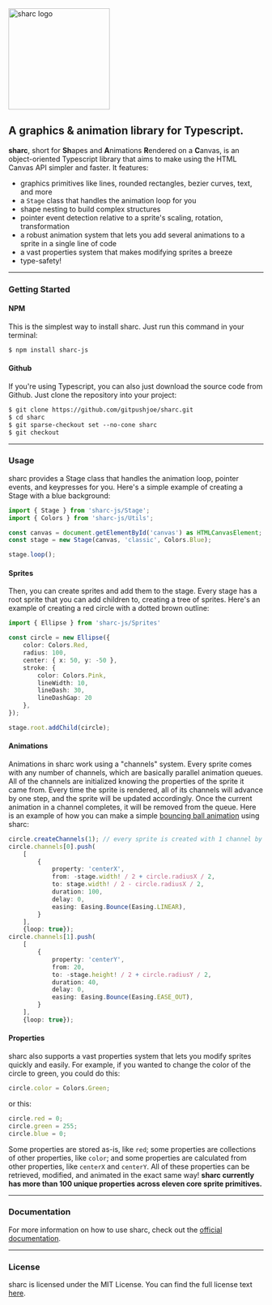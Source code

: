
<img src='https://i.imgur.com/mXuQAt2.png' alt='sharc logo' width=200>

## A graphics & animation library for Typescript.

**sharc**, short for **Sh**apes and **A**nimations **R**endered on a **C**anvas, is an object-oriented Typescript library that aims to make using the HTML Canvas API simpler and faster. It features:
- graphics primitives like lines, rounded rectangles, bezier curves, text, and more
- a `Stage` class that handles the animation loop for you
- shape nesting to build complex structures
- pointer event detection relative to a sprite's scaling, rotation, transformation
- a robust animation system that lets you add several animations to a sprite in a single line of code
- a vast properties system that makes modifying sprites a breeze
- type-safety!

---

### Getting Started

#### NPM

This is the simplest way to install sharc. Just run this command in your terminal:

~~~txt
$ npm install sharc-js
~~~

#### Github

If you're using Typescript, you can also just download the source code from Github. Just clone the repository into your project:

~~~txt
$ git clone https://github.com/gitpushjoe/sharc.git
$ cd sharc
$ git sparse-checkout set --no-cone sharc
$ git checkout
~~~

---

### Usage

sharc provides a Stage class that handles the animation loop, pointer events, and keypresses for you. Here's a simple example of creating a Stage with a blue background:

~~~ts
import { Stage } from 'sharc-js/Stage';
import { Colors } from 'sharc-js/Utils';

const canvas = document.getElementById('canvas') as HTMLCanvasElement;
const stage = new Stage(canvas, 'classic', Colors.Blue);

stage.loop();
~~~

#### Sprites

Then, you can create sprites and add them to the stage. Every stage has a root sprite that you can add children to, creating a tree of sprites. Here's an example of creating a red circle with a dotted brown outline:

~~~ts
import { Ellipse } from 'sharc-js/Sprites'

const circle = new Ellipse({
    color: Colors.Red,
    radius: 100,
    center: { x: 50, y: -50 },
    stroke: {
        color: Colors.Pink,
        lineWidth: 10,
        lineDash: 30,
        lineDashGap: 20
    },
});

stage.root.addChild(circle);
~~~

#### Animations

Animations in sharc work using a "channels" system. Every sprite comes with any number of channels, which are basically parallel animation queues. All of the channels are initialized knowing the properties of the sprite it came from. Every time the sprite is rendered, all of its channels will advance by one step, and the sprite will be updated accordingly. Once the current animation in a channel completes, it will be removed from the queue. Here is an example of how you can make a simple [bouncing ball animation](https://www.sharcjs.org/#/docs/animation/distribute) using sharc:

~~~ts
circle.createChannels(1); // every sprite is created with 1 channel by default
circle.channels[0].push(
    [
        {
            property: 'centerX',
            from: -stage.width! / 2 + circle.radiusX / 2,
            to: stage.width! / 2 - circle.radiusX / 2,
            duration: 100,
            delay: 0,
            easing: Easing.Bounce(Easing.LINEAR),
        }
    ],
    {loop: true});
circle.channels[1].push(
    [ 
        {
            property: 'centerY',
            from: 20,
            to: -stage.height! / 2 + circle.radiusY / 2,
            duration: 40,
            delay: 0,
            easing: Easing.Bounce(Easing.EASE_OUT),
        }
    ],
    {loop: true});
~~~

#### Properties

sharc also supports a vast properties system that lets you modify sprites quickly and easily. For example, if you wanted to change the color of the circle to green, you could do this:

~~~ts
circle.color = Colors.Green;
~~~

or this:

~~~ts
circle.red = 0;
circle.green = 255;
circle.blue = 0;
~~~

Some properties are stored as-is, like `red`; some properties are collections of other properties, like `color`; and some properties are calculated from other properties, like `centerX` and `centerY`. All of these properties can be retrieved, modified, and animated in the exact same way! **sharc currently has more than 100 unique properties across eleven core sprite primitives.**

---

### Documentation

For more information on how to use sharc, check out the [official documentation](https://www.sharcjs.org).

---

### License

sharc is licensed under the MIT License. You can find the full license text [here](https://github.com/gitpushjoe/sharc/blob/main/LICENSE).


